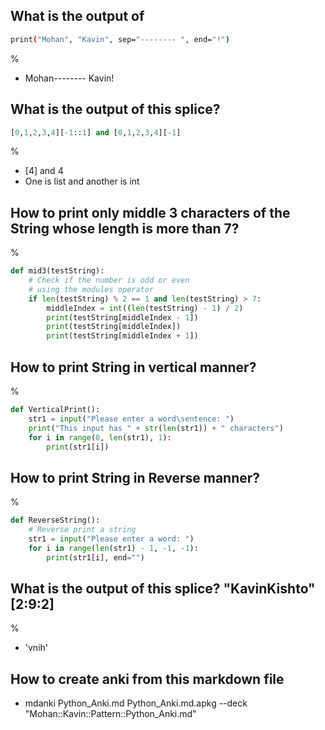 ## What is the output of 
```bash
print("Mohan", "Kavin", sep="-------- ", end="!")
```
%
* Mohan-------- Kavin!

## What is the output of this splice? 
```python
[0,1,2,3,4][-1::1] and [0,1,2,3,4][-1]
```
%
* [4] and 4
* One is list and another is int

## How to print only middle 3 characters of the String whose length is more than 7?
%
```python
def mid3(testString):
    # Check if the number is odd or even
    # using the modules operator
    if len(testString) % 2 == 1 and len(testString) > 7:
        middleIndex = int((len(testString) - 1) / 2)
        print(testString[middleIndex - 1])
        print(testString[middleIndex])
        print(testString[middleIndex + 1])
```

## How to print String in vertical manner?
%
```python
def VerticalPrint():
    str1 = input("Please enter a word\sentence: ")
    print("This input has " + str(len(str1)) + " characters")
    for i in range(0, len(str1), 1):
        print(str1[i])
```


## How to print String in Reverse manner?
%
```python
def ReverseString():
    # Reverse print a string
    str1 = input("Please enter a word: ")
    for i in range(len(str1) - 1, -1, -1):
        print(str1[i], end="")
```

## What is the output of this splice? "KavinKishto"[2:9:2]
%
* 'vnih'

## How to create anki from this markdown file
* mdanki Python_Anki.md Python_Anki.md.apkg --deck "Mohan::Kavin::Pattern::Python_Anki.md"